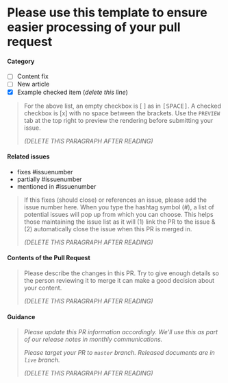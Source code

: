 # Please use this template to ensure easier processing of your pull request

#### Category

- [ ] Content fix
- [ ] New article
- [x] Example checked item (*delete this line*)

> For the above list, an empty checkbox is [ ] as in <kbd>[</kbd><kbd>SPACE</kbd><kbd>]</kbd>. A checked checkbox is [x] with no space between the brackets. Use the `PREVIEW` tab at the top right to preview the rendering before submitting your issue.
>
> _(DELETE THIS PARAGRAPH AFTER READING)_

#### Related issues

- fixes #issuenumber
- partially #issuenumber
- mentioned in #issuenumber

> If this fixes (should close) or references an issue, please add the issue number here. When you type the hashtag symbol (#), a list of potential issues will pop up from which you can choose. This helps those maintaining the issue list as it will (1) link the PR to the issue & (2) automatically close the issue when this PR is merged in.
>
> _(DELETE THIS PARAGRAPH AFTER READING)_

#### Contents of the Pull Request

> Please describe the changes in this PR. Try to give enough details so the person reviewing it to merge it can make a good decision about your content.
>
> _(DELETE THIS PARAGRAPH AFTER READING)_

#### Guidance

> *Please update this PR information accordingly. We'll use this as part of our release notes in monthly communications.*
>
> *Please target your PR to `master` branch. Released documents are in `live` branch.*
>
> _(DELETE THIS PARAGRAPH AFTER READING)_